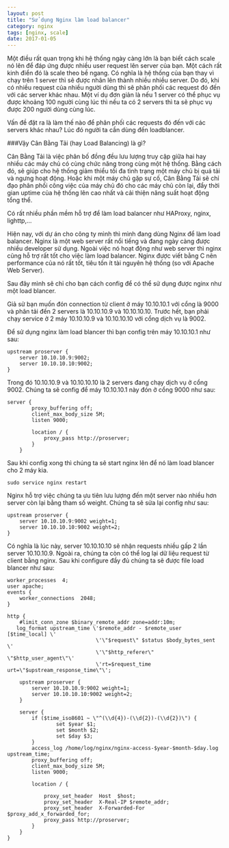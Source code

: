 ```yaml
---
layout: post
title: "Sử dụng Nginx làm load balancer"
category: nginx
tags: [nginx, scale]
date: 2017-01-05
---
```


Một điều rất quan trọng khi hệ thống ngày càng lớn là bạn biết cách scale nó lên để đáp ứng được nhiều user request lên server của bạn. Một cách rất kinh điển đó là scale theo bề ngang. Có nghĩa là hệ thống của bạn thay vì chạy trên 1 server thì sẽ được nhân lên thành nhiều nhiều server. Do đó, khi có nhiều request của nhiều người dùng thì sẽ phân phối các request đó đến với các server khác nhau. Một ví dụ đơn giản là nếu 1 server có thể phục vụ được khoảng 100 người cùng lúc thì nếu ta có 2 servers thì ta sẽ phục vụ được 200 người dùng cùng lúc.

Vấn đề đặt ra là làm thế nào để phân phối các requests đó đến với các servers khác nhau? Lúc đó người ta cần dùng đến loadblancer.

###Vậy Cân Bằng Tải (hay Load Balancing) là gì?

Cân Bằng Tải là việc phân bố đồng đều lưu lượng truy cập giữa hai hay nhiều các máy chủ có cùng chức năng trong cùng một hệ thống. Bằng cách đó, sẽ giúp cho hệ thống giảm thiểu tối đa tình trạng một máy chủ bị quá tải và ngưng hoạt động. Hoặc khi một máy chủ gặp sự cố, Cân Bằng Tải sẽ chỉ đạo phân phối công việc của máy chủ đó cho các máy chủ còn lại, đẩy thời gian uptime của hệ thống lên cao nhất và cải thiện năng suất hoạt động tổng thể.

Có rất nhiều phần mềm hỗ trợ để làm load balancer như HAProxy, nginx, lighttp,...

Hiện nay, với dự án cho công ty mình thì mình đang dùng Nginx để làm load balancer. Nginx là một web server rất nổi tiếng và đang ngày càng được nhiều developer sử dụng. Ngoài việc nó hoạt động như web server thì nginx cũng hỗ trợ rất tốt cho việc làm load balancer. Nginx được viết bằng C nên performance của nó rất tốt, tiêu tốn ít tài nguyên hệ thống (so với Apache Web Server).

Sau đây mình sẽ chỉ cho bạn cách config để có thể sử dụng được nginx như một load blancer.

Giả sử bạn muốn đón connection từ client ở máy 10.10.10.1 với cổng là 9000 và phân tải đến 2 servers là 10.10.10.9 và 10.10.10.10. Trước hết, bạn phải chạy service ở 2 máy 10.10.10.9 và 10.10.10.10 với cổng dịch vụ là 9002.

Để sử dụng nginx làm load blancer thì bạn config trên máy 10.10.10.1 như sau:

```
upstream proserver {
    server 10.10.10.9:9002;
    server 10.10.10.10:9002;
}

```

Trong đó 10.10.10.9 và 10.10.10.10 là 2 servers đang chạy dịch vụ ở cổng 9002.
Chúng ta sẽ config để máy 10.10.10.1 này đón ở cổng 9000 như sau:

```
server {
        proxy_buffering off;
        client_max_body_size 5M;
        listen 9000;

        location / {
            proxy_pass http://proserver;
        }
    }

```

Sau khi config xong thì chúng ta sẽ start nginx lên để nó làm load blancer cho 2 máy kia.

```
sudo service nginx restart

```

Nginx hỗ trợ việc chúng ta ưu tiên lưu lượng đến một server nào nhiều hơn server còn lại bằng tham số weight.
Chúng ta sẽ sửa lại config như sau:

```
upstream proserver {
    server 10.10.10.9:9002 weight=1;
    server 10.10.10.10:9002 weight=2;
}

```

Có nghĩa là lúc này, server 10.10.10.10 sẽ nhận requests nhiều gấp 2 lần server 10.10.10.9.
Ngoài ra, chúng ta còn có thể log lại dữ liệu request từ client bằng nginx.
Sau khi configure đầy đủ chúng ta sẽ được file load blancer như sau:

```
worker_processes  4;
user apache;
events {
    worker_connections  2048;
}

http {
    #limit_conn_zone $binary_remote_addr zone=addr:10m;
   log_format upstream_time \'$remote_addr - $remote_user [$time_local] \'
                             \'\"$request\" $status $body_bytes_sent \'
                             \'\"$http_referer\" \"$http_user_agent\"\'
                             \'rt=$request_time urt=\"$upstream_response_time\"\';

    upstream proserver {
        server 10.10.10.9:9002 weight=1;
        server 10.10.10.10:9002 weight=2;
    }

    server {
        if ($time_iso8601 ~ \"^(\\d{4})-(\\d{2})-(\\d{2})\") {
                set $year $1;
                set $month $2;
                set $day $3;
        }
        access_log /home/log/nginx/nginx-access-$year-$month-$day.log upstream_time;
        proxy_buffering off;
        client_max_body_size 5M;
        listen 9000;

        location / {

            proxy_set_header  Host  $host;
            proxy_set_header  X-Real-IP $remote_addr;
            proxy_set_header  X-Forwarded-For $proxy_add_x_forwarded_for;
            proxy_pass http://proserver;
        }
    }
}


```
